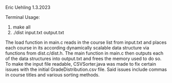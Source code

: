 Eric Uehling 
1.3.2023

Terminal Usage: 
1. make all
2. ./dist input.txt output.txt

The load function in main.c reads in the course list from input.txt and places each course in its according dynamically scalable data structure via functions from dist.c/dist.h. The main function in main.c then outputs each of the data structures into output.txt and frees the memory used to do so. To make the input file readable, CSVSorter.java was made to fix certain issues with the initial GradeDistribution.csv file. Said issues include commas in course titles and various sorting methods.